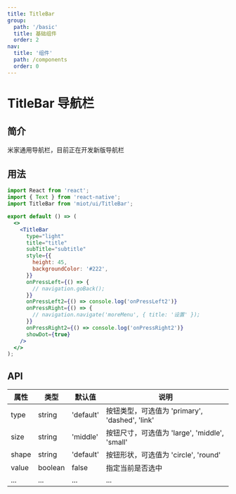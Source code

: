 ```yaml
---
title: TitleBar
group:
  path: '/basic'
  title: 基础组件
  order: 2
nav:
  title: '组件'
  path: /components
  order: 0
---
```


# TitleBar 导航栏

## 简介

米家通用导航栏，目前正在开发新版导航栏

## 用法

```jsx
import React from 'react';
import { Text } from 'react-native';
import TitleBar from 'miot/ui/TitleBar';

export default () => (
  <>
    <TitleBar
      type="light"
      title="title"
      subTitle="subtitle"
      style={{
        height: 45,
        backgroundColor: '#222',
      }}
      onPressLeft={() => {
        // navigation.goBack();
      }}
      onPressLeft2={() => console.log('onPressLeft2')}
      onPressRight={() => {
        // navigation.navigate('moreMenu', { title: '设置' });
      }}
      onPressRight2={() => console.log('onPressRight2')}
      showDot={true}
    />
  </>
);
```

## API

| 属性  | 类型    | 默认值    | 说明                                           |
| ----- | ------- | --------- | ---------------------------------------------- |
| type  | string  | 'default' | 按钮类型，可选值为 'primary', 'dashed', 'link' |
| size  | string  | 'middle'  | 按钮尺寸，可选值为 'large', 'middle', 'small'  |
| shape | string  | 'default' | 按钮形状，可选值为 'circle', 'round'           |
| value | boolean | false     | 指定当前是否选中                               |
| ...   | ...     | ...       | ...                                            |
